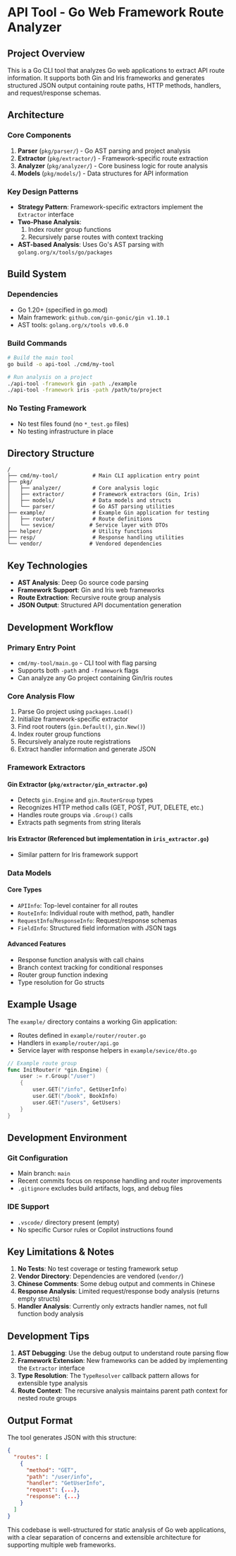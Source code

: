 # API Tool - Go Web Framework Route Analyzer

## Project Overview

This is a Go CLI tool that analyzes Go web applications to extract API route information. It supports both Gin and Iris frameworks and generates structured JSON output containing route paths, HTTP methods, handlers, and request/response schemas.

## Architecture

### Core Components

1. **Parser** (`pkg/parser/`) - Go AST parsing and project analysis
2. **Extractor** (`pkg/extractor/`) - Framework-specific route extraction
3. **Analyzer** (`pkg/analyzer/`) - Core business logic for route analysis
4. **Models** (`pkg/models/`) - Data structures for API information

### Key Design Patterns

- **Strategy Pattern**: Framework-specific extractors implement the `Extractor` interface
- **Two-Phase Analysis**: 
  1. Index router group functions
  2. Recursively parse routes with context tracking
- **AST-based Analysis**: Uses Go's AST parsing with `golang.org/x/tools/go/packages`

## Build System

### Dependencies
- Go 1.20+ (specified in go.mod)
- Main framework: `github.com/gin-gonic/gin v1.10.1`
- AST tools: `golang.org/x/tools v0.6.0`

### Build Commands
```bash
# Build the main tool
go build -o api-tool ./cmd/my-tool

# Run analysis on a project
./api-tool -framework gin -path ./example
./api-tool -framework iris -path /path/to/project
```

### No Testing Framework
- No test files found (no `*_test.go` files)
- No testing infrastructure in place

## Directory Structure

```
/
├── cmd/my-tool/           # Main CLI application entry point
├── pkg/
│   ├── analyzer/          # Core analysis logic
│   ├── extractor/         # Framework extractors (Gin, Iris)
│   ├── models/            # Data models and structs
│   └── parser/            # Go AST parsing utilities
├── example/               # Example Gin application for testing
│   ├── router/            # Route definitions
│   └── sevice/           # Service layer with DTOs
├── helper/                # Utility functions
├── resp/                  # Response handling utilities
└── vendor/               # Vendored dependencies
```

## Key Technologies

- **AST Analysis**: Deep Go source code parsing
- **Framework Support**: Gin and Iris web frameworks
- **Route Extraction**: Recursive route group analysis
- **JSON Output**: Structured API documentation generation

## Development Workflow

### Primary Entry Point
- `cmd/my-tool/main.go` - CLI tool with flag parsing
- Supports both `-path` and `-framework` flags
- Can analyze any Go project containing Gin/Iris routes

### Core Analysis Flow
1. Parse Go project using `packages.Load()`
2. Initialize framework-specific extractor
3. Find root routers (`gin.Default()`, `gin.New()`)
4. Index router group functions
5. Recursively analyze route registrations
6. Extract handler information and generate JSON

### Framework Extractors

#### Gin Extractor (`pkg/extractor/gin_extractor.go`)
- Detects `gin.Engine` and `gin.RouterGroup` types
- Recognizes HTTP method calls (GET, POST, PUT, DELETE, etc.)
- Handles route groups via `.Group()` calls
- Extracts path segments from string literals

#### Iris Extractor (Referenced but implementation in `iris_extractor.go`)
- Similar pattern for Iris framework support

### Data Models

#### Core Types
- `APIInfo`: Top-level container for all routes
- `RouteInfo`: Individual route with method, path, handler
- `RequestInfo`/`ResponseInfo`: Request/response schemas
- `FieldInfo`: Structured field information with JSON tags

#### Advanced Features
- Response function analysis with call chains
- Branch context tracking for conditional responses
- Router group function indexing
- Type resolution for Go structs

## Example Usage

The `example/` directory contains a working Gin application:
- Routes defined in `example/router/router.go`
- Handlers in `example/router/api.go`
- Service layer with response helpers in `example/sevice/dto.go`

```go
// Example route group
func InitRouter(r *gin.Engine) {
    user := r.Group("/user")
    {
        user.GET("/info", GetUserInfo)
        user.GET("/book", BookInfo)
        user.GET("/users", GetUsers)
    }
}
```

## Development Environment

### Git Configuration
- Main branch: `main`
- Recent commits focus on response handling and router improvements
- `.gitignore` excludes build artifacts, logs, and debug files

### IDE Support
- `.vscode/` directory present (empty)
- No specific Cursor rules or Copilot instructions found

## Key Limitations & Notes

1. **No Tests**: No test coverage or testing framework setup
2. **Vendor Directory**: Dependencies are vendored (`vendor/`)
3. **Chinese Comments**: Some debug output and comments in Chinese
4. **Response Analysis**: Limited request/response body analysis (returns empty structs)
5. **Handler Analysis**: Currently only extracts handler names, not full function body analysis

## Development Tips

1. **AST Debugging**: Use the debug output to understand route parsing flow
2. **Framework Extension**: New frameworks can be added by implementing the `Extractor` interface
3. **Type Resolution**: The `TypeResolver` callback pattern allows for extensible type analysis
4. **Route Context**: The recursive analysis maintains parent path context for nested route groups

## Output Format

The tool generates JSON with this structure:
```json
{
  "routes": [
    {
      "method": "GET",
      "path": "/user/info",
      "handler": "GetUserInfo",
      "request": {...},
      "response": {...}
    }
  ]
}
```

This codebase is well-structured for static analysis of Go web applications, with a clear separation of concerns and extensible architecture for supporting multiple web frameworks.